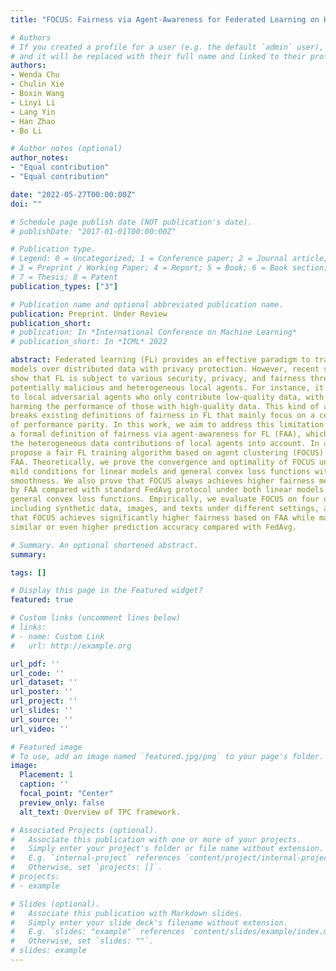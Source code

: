 ```yaml
---
title: "FOCUS: Fairness via Agent-Awareness for Federated Learning on Heterogeneous Data"

# Authors
# If you created a profile for a user (e.g. the default `admin` user), write the username (folder name) here 
# and it will be replaced with their full name and linked to their profile.
authors:
- Wenda Chu
- Chulin Xie
- Boxin Wang
- Linyi Li
- Lang Yin
- Han Zhao
- Bo Li

# Author notes (optional)
author_notes:
- "Equal contribution"
- "Equal contribution"

date: "2022-05-27T00:00:00Z"
doi: ""

# Schedule page publish date (NOT publication's date).
# publishDate: "2017-01-01T00:00:00Z"

# Publication type.
# Legend: 0 = Uncategorized; 1 = Conference paper; 2 = Journal article;
# 3 = Preprint / Working Paper; 4 = Report; 5 = Book; 6 = Book section;
# 7 = Thesis; 8 = Patent
publication_types: ["3"]

# Publication name and optional abbreviated publication name.
publication: Preprint. Under Review
publication_short: 
# publication: In *International Conference on Machine Learning*
# publication_short: In *ICML* 2022

abstract: Federated learning (FL) provides an effective paradigm to train machine learning
models over distributed data with privacy protection. However, recent studies
show that FL is subject to various security, privacy, and fairness threats due to the
potentially malicious and heterogeneous local agents. For instance, it is vulnerable
to local adversarial agents who only contribute low-quality data, with the goal of
harming the performance of those with high-quality data. This kind of attack hence
breaks existing definitions of fairness in FL that mainly focus on a certain notion
of performance parity. In this work, we aim to address this limitation and propose
a formal definition of fairness via agent-awareness for FL (FAA), which takes
the heterogeneous data contributions of local agents into account. In addition, we
propose a fair FL training algorithm based on agent clustering (FOCUS) to achieve
FAA. Theoretically, we prove the convergence and optimality of FOCUS under
mild conditions for linear models and general convex loss functions with bounded
smoothness. We also prove that FOCUS always achieves higher fairness measured
by FAA compared with standard FedAvg protocol under both linear models and
general convex loss functions. Empirically, we evaluate FOCUS on four datasets,
including synthetic data, images, and texts under different settings, and we show
that FOCUS achieves significantly higher fairness based on FAA while maintaining
similar or even higher prediction accuracy compared with FedAvg.

# Summary. An optional shortened abstract.
summary: 

tags: []

# Display this page in the Featured widget?
featured: true

# Custom links (uncomment lines below)
# links:
# - name: Custom Link
#   url: http://example.org

url_pdf: ''
url_code: ''
url_dataset: ''
url_poster: ''
url_project: ''
url_slides: ''
url_source: ''
url_video: ''

# Featured image
# To use, add an image named `featured.jpg/png` to your page's folder. 
image:
  Placement: 1
  caption: ''
  focal_point: "Center"
  preview_only: false
  alt_text: Overview of TPC framework.

# Associated Projects (optional).
#   Associate this publication with one or more of your projects.
#   Simply enter your project's folder or file name without extension.
#   E.g. `internal-project` references `content/project/internal-project/index.md`.
#   Otherwise, set `projects: []`.
# projects:
# - example

# Slides (optional).
#   Associate this publication with Markdown slides.
#   Simply enter your slide deck's filename without extension.
#   E.g. `slides: "example"` references `content/slides/example/index.md`.
#   Otherwise, set `slides: ""`.
# slides: example
---
```

